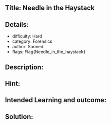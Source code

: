 ﻿## Title: Needle in the Haystack
 
## Details:
* difficulty: Hard
* category: Forensics 
* author: Sarmed
* flags: Flag{Needle_in_the_haystack}

## Description:


## Hint:


## Intended Learning and outcome:


## Solution: 

